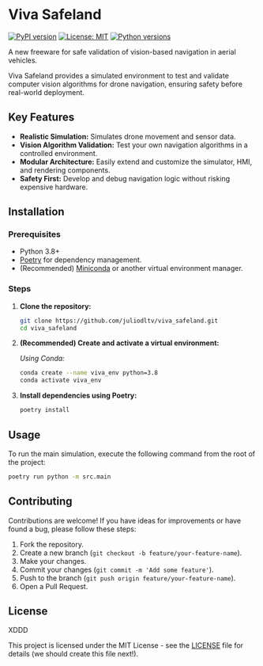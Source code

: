 # Viva Safeland

[![PyPI version](https://badge.fury.io/py/viva_safeland.svg)](https://badge.fury.io/py/viva-safeland)
[![License: MIT](https://img.shields.io/badge/License-MIT-yellow.svg)](https://opensource.org/licenses/MIT)
[![Python versions](https://img.shields.io/pypi/pyversions/viva_safeland.svg)](https://pypi.org/project/viva-safeland)

A new freeware for safe validation of vision-based navigation in aerial vehicles.

Viva Safeland provides a simulated environment to test and validate computer vision algorithms for drone navigation, ensuring safety before real-world deployment.

## Key Features

*   **Realistic Simulation:** Simulates drone movement and sensor data.
*   **Vision Algorithm Validation:** Test your own navigation algorithms in a controlled environment.
*   **Modular Architecture:** Easily extend and customize the simulator, HMI, and rendering components.
*   **Safety First:** Develop and debug navigation logic without risking expensive hardware.

## Installation

### Prerequisites

*   Python 3.8+
*   [Poetry](https://python-poetry.org/docs/#installation) for dependency management.
*   (Recommended) [Miniconda](https://docs.conda.io/en/latest/miniconda.html) or another virtual environment manager.

### Steps

1.  **Clone the repository:**
    ```bash
    git clone https://github.com/juliodltv/viva_safeland.git
    cd viva_safeland
    ```

2.  **(Recommended) Create and activate a virtual environment:**

    *Using Conda:*
    ```bash
    conda create --name viva_env python=3.8
    conda activate viva_env
    ```

3.  **Install dependencies using Poetry:**
    ```bash
    poetry install
    ```

## Usage

To run the main simulation, execute the following command from the root of the project:

```bash
poetry run python -m src.main
```

## Contributing

Contributions are welcome! If you have ideas for improvements or have found a bug, please follow these steps:

1.  Fork the repository.
2.  Create a new branch (`git checkout -b feature/your-feature-name`).
3.  Make your changes.
4.  Commit your changes (`git commit -m 'Add some feature'`).
5.  Push to the branch (`git push origin feature/your-feature-name`).
6.  Open a Pull Request.

## License
XDDD

This project is licensed under the MIT License - see the [LICENSE](LICENSE) file for details (we should create this file next!).
